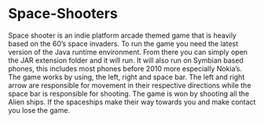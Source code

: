 # Space-Shooters
Space shooter is an indie platform arcade themed game that is heavily based on the 60’s space invaders.  To run the game you need the latest version of the Java runtime environment. From there you can simply open the JAR extension folder and it will run. It will also run on Symbian based phones, this includes most phones before 2010 more especially Nokia’s. The game works by using, the left, right and space bar. The left and right arrow are responsible for movement in their respective directions while the space bar is responsible for shooting.  The game is won by shooting all the Alien ships. If the spaceships make their way towards you and make contact you lose the game.
